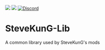 [![](http://cf.way2muchnoise.eu/full_stevekungs-lib_downloads.svg)](https://minecraft.curseforge.com/projects/stevekungs-lib) [![](http://cf.way2muchnoise.eu/versions/Minecraft_stevekungs-lib_all.svg)](https://minecraft.curseforge.com/projects/stevekungs-lib) [![Discord](https://img.shields.io/discord/356400329086205953.svg?color=%237289da&label=discord&logo=discord&logoColor=%237289da)](https://discord.gg/54VqgZb)

# SteveKunG-Lib
A common library used by SteveKunG's mods